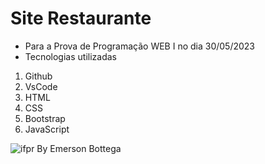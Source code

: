 # Site Restaurante
* Para a Prova de Programação WEB I no dia 30/05/2023
* Tecnologias utilizadas
1. Github
2. VsCode
3. HTML
4. CSS
5. Bootstrap
6. JavaScript

![ifpr](https://github.com/EmersonBottega/Prova-2---Programa-o-Web-I/assets/126634857/4d0b018b-c439-4c97-b0b0-644c95d5e5e1) By Emerson Bottega
